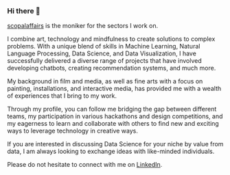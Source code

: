 ### Hi there 👋

[scopalaffairs](https://scopal-affairs.com) is the moniker for the sectors I work on.

I combine art, technology and mindfulness to create solutions to complex problems. With a unique blend of skills in Machine Learning, Natural Language Processing, Data Science, and Data Visualization, I have successfully delivered a diverse range of projects that have involved developing chatbots, creating recommendation systems, and much more. 

My background in film and media, as well as fine arts with a focus on painting, installations, and interactive media, has provided me with a wealth of experiences that I bring to my work. 

Through my profile, you can follow me bridging the gap between different teams, my participation in various hackathons and design competitions, and my eagerness to learn and collaborate with others to find new and exciting ways to leverage technology in creative ways.

If you are interested in discussing Data Science for your niche by value from data, I am always looking to exchange ideas with like-minded individuals. 

Please do not hesitate to connect with me on [LinkedIn](https://www.linkedin.com/in/daniel-herrmann/).
